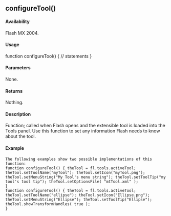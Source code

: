 ## configureTool()

#### Availability

Flash MX 2004.

#### Usage

function configureTool() {
// statements
}

#### Parameters

None.

#### Returns

Nothing.

#### Description

Function; called when Flash opens and the extensible tool is loaded into the Tools panel. Use this function to set any information Flash needs to know about the tool.

#### Example

```
The following examples show two possible implementations of this function:
function configureTool() { theTool = fl.tools.activeTool; theTool.setToolName("myTool"); theTool.setIcon("myTool.png");
theTool.setMenuString("My Tool's menu string"); theTool.setToolTip("my tool's tool tip"); theTool.setOptionsFile( "mtTool.xml" );
}
function configureTool() { theTool = fl.tools.activeTool;
theTool.setToolName("ellipse"); theTool.setIcon("Ellipse.png"); theTool.setMenuString("Ellipse"); theTool.setToolTip("Ellipse"); theTool.showTransformHandles( true );
}

```